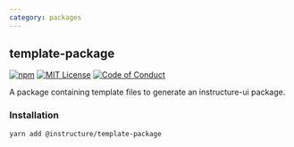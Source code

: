 ```yaml
---
category: packages
---
```


## template-package

[![npm][npm]][npm-url]
[![MIT License][license-badge]][license]
[![Code of Conduct][coc-badge]][coc]

A package containing template files to generate an instructure-ui package.

### Installation

```sh
yarn add @instructure/template-package
```

[npm]: https://img.shields.io/npm/v/@instructure/template-package.svg
[npm-url]: https://npmjs.com/package/@instructure/template-package
[license-badge]: https://img.shields.io/npm/l/instructure-ui.svg?style=flat-square
[license]: https://github.com/instructure/instructure-ui/blob/master/LICENSE
[coc-badge]: https://img.shields.io/badge/code%20of-conduct-ff69b4.svg?style=flat-square
[coc]: https://github.com/instructure/instructure-ui/blob/master/CODE_OF_CONDUCT.md
